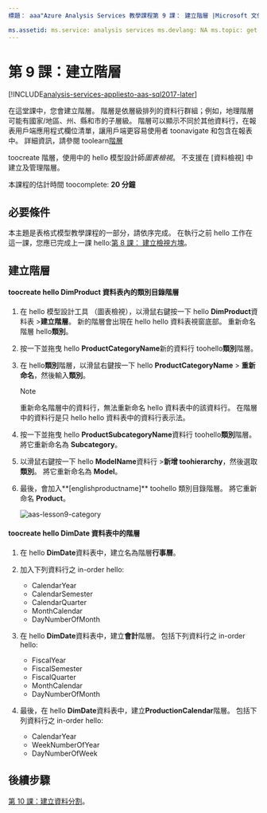 ```yaml
---
標題： aaa"Azure Analysis Services 教學課程第 9 課： 建立階層 |Microsoft 文件"描述： 服務： analysis services documentationcenter: '作者： minewiskan 管理員： erikre 編輯器:' 標記: '

ms.assetid: ms.service: analysis services ms.devlang: NA ms.topic: get 啟動文章 ms.tgt_pltfrm: NA ms.workload: na ms.date: 05/26/2017 ms.author: owend
---
```

# <a name="lesson-9-create-hierarchies"></a>第 9 課：建立階層

[!INCLUDE[analysis-services-appliesto-aas-sql2017-later](../../../includes/analysis-services-appliesto-aas-sql2017-later.md)]

在這堂課中，您會建立階層。 階層是依層級排列的資料行群組；例如，地理階層可能有國家/地區、州、縣和市的子層級。 階層可以顯示不同於其他資料行，在報表用戶端應用程式欄位清單，讓用戶端更容易使用者 toonavigate 和包含在報表中。 詳細資訊，請參閱 toolearn[階層](https://docs.microsoft.com/sql/analysis-services/tabular-models/hierarchies-ssas-tabular)
  
toocreate 階層，使用中的 hello 模型設計師*圖表檢視*。 不支援在 [資料檢視] 中建立及管理階層。  
  
本課程的估計時間 toocomplete: **20 分鐘**  
  
## <a name="prerequisites"></a>必要條件  
本主題是表格式模型教學課程的一部分，請依序完成。 在執行之前 hello 工作在這一課，您應已完成上一課 hello:[第 8 課： 建立檢視方塊](../tutorials/aas-lesson-8-create-perspectives.md)。  
  
## <a name="create-hierarchies"></a>建立階層  
  
#### <a name="toocreate-a-category-hierarchy-in-hello-dimproduct-table"></a>toocreate hello DimProduct 資料表內的類別目錄階層  
  
1.  在 hello 模型設計工具 （圖表檢視），以滑鼠右鍵按一下 hello **DimProduct**資料表 >**建立階層**。 新的階層會出現在 hello hello 資料表視窗底部。 重新命名階層 hello**類別**。  
  
2.  按一下並拖曳 hello **ProductCategoryName**新的資料行 toohello**類別**階層。  
  
3.  在 hello**類別**階層，以滑鼠右鍵按一下 hello **ProductCategoryName** > **重新命名**，然後輸入**類別**。  
  
    > [!NOTE]  
    > 重新命名階層中的資料行，無法重新命名 hello 資料表中的該資料行。 在階層中的資料行是只 hello hello 資料表中的資料行表示法。  
  
4.  按一下並拖曳 hello **ProductSubcategoryName**資料行 toohello**類別**階層。 將它重新命名為 **Subcategory**。 
  
5.  以滑鼠右鍵按一下 hello **ModelName**資料行 >**新增 toohierarchy**，然後選取**類別**。 將它重新命名為 **Model**。

6.  最後，會加入**[englishproductname]** toohello 類別目錄階層。 將它重新命名 **Product**。  

    ![aas-lesson9-category](../tutorials/media/aas-lesson9-category.png)
  
#### <a name="toocreate-hierarchies-in-hello-dimdate-table"></a>toocreate hello DimDate 資料表中的階層  
  
1.  在 hello **DimDate**資料表中，建立名為階層**行事曆**。  
  
3.  加入下列資料行之 in-order hello:

    *  CalendarYear
    *  CalendarSemester
    *  CalendarQuarter
    *  MonthCalendar
    *  DayNumberOfMonth
    
4.  在 hello **DimDate**資料表中，建立**會計**階層。 包括下列資料行之 in-order hello:  
  
    *  FiscalYear
    *  FiscalSemester
    *  FiscalQuarter
    *  MonthCalendar
    *  DayNumberOfMonth
  
5.  最後，在 hello **DimDate**資料表中，建立**ProductionCalendar**階層。 包括下列資料行之 in-order hello:  
    *  CalendarYear
    *  WeekNumberOfYear
    *  DayNumberOfWeek
  
 ## <a name="whats-next"></a>後續步驟
[第 10 課：建立資料分割](../tutorials/aas-lesson-10-create-partitions.md)。 
  
  
